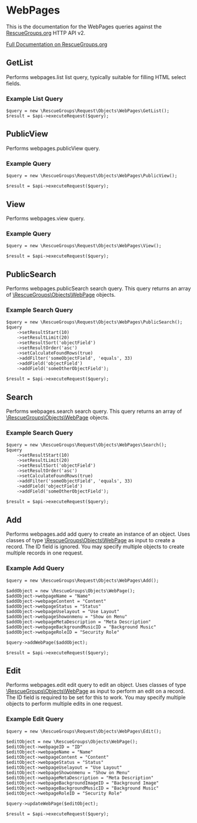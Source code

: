 # WebPages

This is the documentation for the WebPages queries against the [RescueGroups.org](https://www.rescuegroups.org/) HTTP API v2.

[Full Documentation on RescueGroups.org](https://userguide.rescuegroups.org/display/APIDG/Object+definitions#Objectdefinitions-webpages)

## GetList


Performs webpages.list list query, typically suitable for filling HTML select fields.

### Example List Query

    $query = new \RescueGroups\Request\Objects\WebPages\GetList();
    $result = $api->executeRequest($query);





## PublicView






Performs webpages.publicView query.

### Example Query

    $query = new \RescueGroups\Request\Objects\WebPages\PublicView();

    $result = $api->executeRequest($query);


## View






Performs webpages.view query.

### Example Query

    $query = new \RescueGroups\Request\Objects\WebPages\View();

    $result = $api->executeRequest($query);


## PublicSearch

Performs webpages.publicSearch search query. This query returns an array of [\RescueGroups\Objects\WebPage](../../src/Objects/WebPage.php) objects.

### Example Search Query

    $query = new \RescueGroups\Request\Objects\WebPages\PublicSearch();
    $query
        ->setResultStart(10)
        ->setResultLimit(20)
        ->setResultSort('objectField')
        ->setResultOrder('asc')
        ->setCalculateFoundRows(true)
        ->addFilter('someObjectField', 'equals', 33)
        ->addField('objectField')
        ->addField('someOtherObjectField');

    $result = $api->executeRequest($query);






## Search

Performs webpages.search search query. This query returns an array of [\RescueGroups\Objects\WebPage](../../src/Objects/WebPage.php) objects.

### Example Search Query

    $query = new \RescueGroups\Request\Objects\WebPages\Search();
    $query
        ->setResultStart(10)
        ->setResultLimit(20)
        ->setResultSort('objectField')
        ->setResultOrder('asc')
        ->setCalculateFoundRows(true)
        ->addFilter('someObjectField', 'equals', 33)
        ->addField('objectField')
        ->addField('someOtherObjectField');

    $result = $api->executeRequest($query);






## Add




Performs webpages.add add query to create an instance of an object. Uses classes of type [\RescueGroups\Objects\WebPage](../../src/Objects/WebPage.php) as input to create a record. The ID field is ignored. You may specify multiple objects to create multiple records in one request.

### Example Add Query

    $query = new \RescueGroups\Request\Objects\WebPages\Add();

    $addObject = new \RescueGroups\Objects\WebPage();
    $addObject->webpageName = "Name"
    $addObject->webpageContent = "Content"
    $addObject->webpageStatus = "Status"
    $addObject->webpageUselayout = "Use Layout"
    $addObject->webpageShowonmenu = "Show on Menu"
    $addObject->webpageMetaDescription = "Meta Description"
    $addObject->webpageBackgroundMusicID = "Background Music"
    $addObject->webpageRoleID = "Security Role"

    $query->addWebPage($addObject);

    $result = $api->executeRequest($query);



## Edit



Performs webpages.edit edit query to edit an object. Uses classes of type [\RescueGroups\Objects\WebPage](../../src/Objects/WebPage.php) as input to perform an edit on a record. The ID field is required to be set for this to work. You may specify multiple objects to perform multiple edits in one request.

### Example Edit Query

    $query = new \RescueGroups\Request\Objects\WebPages\Edit();

    $editObject = new \RescueGroups\Objects\WebPage();
    $editObject->webpageID = "ID"
    $editObject->webpageName = "Name"
    $editObject->webpageContent = "Content"
    $editObject->webpageStatus = "Status"
    $editObject->webpageUselayout = "Use Layout"
    $editObject->webpageShowonmenu = "Show on Menu"
    $editObject->webpageMetaDescription = "Meta Description"
    $editObject->webpageBackgroundImageID = "Background Image"
    $editObject->webpageBackgroundMusicID = "Background Music"
    $editObject->webpageRoleID = "Security Role"

    $query->updateWebPage($editObject);

    $result = $api->executeRequest($query);




